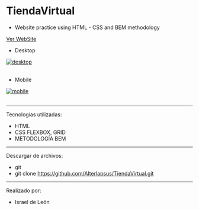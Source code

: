 # TiendaVirtual

- Website practice using HTML - CSS and BEM methodology



<a href="https://tiendavirtual96.netlify.app/">Ver WebSite</a>

- Desktop

<a href="https://postimg.cc/75NkhTQS" target="_blank"><img src="https://i.postimg.cc/P5gr6WWV/desktop.png" alt="desktop"/></a><br/><br/>


- Mobile

<a href="https://postimages.org/" target="_blank"><img src="https://i.postimg.cc/Xv9Ntrxj/mobile.png" alt="mobile"/></a><br/><br/>

---

Tecnologías utilizadas:

- HTML 
- CSS FLEXBOX, GRID
- METODOLOGÍA BEM

---


Descargar de archivos: 

- git 
- git clone https://github.com/Alterlapsus/TiendaVirtual.git

---

Realizado por: 

- Israel de León 

